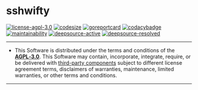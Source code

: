 # sshwifty

[![license-agpl-3.0](https://img.shields.io/badge/license-AGPL‑3.0-blue.svg)](https://img.shields.io/badge/license-AGPL‑3.0-blue.svg)
[![codesize](https://img.shields.io/github/languages/code-size/BAN-AI-Multics/sshwifty.svg)](https://github.com/BAN-AI-Multics/sshwifty)
[![goreportcard](https://goreportcard.com/badge/github.com/BAN-AI-Multics/sshwifty)](https://goreportcard.com/badge/github.com/BAN-AI-Multics/sshwifty)
[![codacybadge](https://api.codacy.com/project/badge/Grade/abada4bf5755427ca565bdef2e23ef5e)](https://app.codacy.com/gh/BAN-AI-Multics/sshwifty?utm_source=github.com&utm_medium=referral&utm_content=BAN-AI-Multics/sshwifty&utm_campaign=Badge_Grade_Settings)
[![maintainability](https://api.codeclimate.com/v1/badges/e0a0f66c4911f46f643c/maintainability)](https://codeclimate.com/github/BAN-AI-Multics/sshwifty/maintainability)
[![deepsource-active](https://deepsource.io/gh/BAN-AI-Multics/sshwifty.svg/?label=active-issues)](https://deepsource.io/gh/BAN-AI-Multics/sshwifty/?ref=repository-badge)
[![deepsource-resolved](https://deepsource.io/gh/BAN-AI-Multics/sshwifty.svg/?label=resolved+issues)](https://deepsource.io/gh/BAN-AI-Multics/sshwifty/?ref=repository-badge)

---

- This Software is distributed under the terms and conditions of the
  [**AGPL‑3.0**](LICENSE.md). This Software may contain, incorporate,
  integrate, require, or be delivered with
  [third-party components](DEPENDENCIES.md) subject to different license
  agreement terms, disclaimers of warranties, maintenance, limited
  warranties, or other terms and conditions.

[license.md]: LICENSE.md
[dependencies.md]: DEPENDENCIES.md

---
